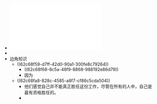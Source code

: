 - ![申克·阿伦斯 - 卡片笔记写作法_ 如何实现从阅读到写作-人民邮电出版社 (2021).pdf](../assets/申克·阿伦斯_-_卡片笔记写作法_如何实现从阅读到写作-人民邮电出版社_(2021)_1657178810409_0.pdf)
-
- 边角知识
	- ((62c68f59-d7ff-42d0-90a1-300fe8c79264))
		- ((62c68f68-8c5a-48f9-8868-988192e86d79))
		- 因为
	- ((62c68fa8-828c-4585-a8f7-cf86c5cda504))
		- 他们感觉自己并不能真正胜任这份工作，尽管在所有的人中，自己是最有资格胜任的。
		-